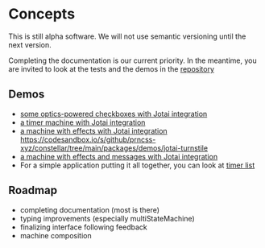 ---
---

# Concepts

This is still alpha software. We will not use semantic versioning until the next version.

Completing the documentation is our current priority. In the meantime, you are invited to look at the tests and the demos in the [repository](https://github.com/prncss-xyz/constellar)

## Demos

- [some optics-powered checkboxes with Jotai integration](https://codesandbox.io/p/devbox/react-demo-dxfghj)
- [a timer machine with Jotai integration](https://codesandbox.io/p/devbox/react-demo-wnzsnm)
- [a machine with effects with Jotai integration](https://codesandbox.io/p/devbox/react-demo-sxjtmf)
  https://codesandbox.io/s/github/prncss-xyz/constellar/tree/main/packages/demos/jotai-turnstile
- [a machine with effects and messages with Jotai integration](https://codesandbox.io/p/devbox/react-demo-7kcmwc)
- For a simple application putting it all together, you can look at [timer list](https://github.com/prncss-xyz/timer-list)

## Roadmap

- completing documentation (most is there)
- typing improvements (especially multiStateMachine)
- finalizing interface following feedback
- machine composition

